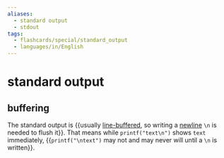 ```yaml
---
aliases:
  - standard output
  - stdout
tags:
  - flashcards/special/standard_output
  - languages/in/English
---
```


# standard output

## buffering

The standard output is {{usually [line-buffered](../general/data%20buffer.md), so writing a [newline](../general/newline.md) `\n` is needed to flush it}}. That means while `printf("text\n")` shows `text` immediately, {{`printf("\ntext")` may not and may never will until a `\n` is written}}. <!--SR:!2024-01-04,62,310!2024-01-12,70,310-->
